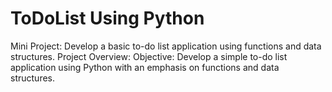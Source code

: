 # ToDoList Using Python
Mini Project: Develop a basic to-do list application using functions and data structures. 
Project Overview: 
Objective: Develop a simple to-do list application using Python with an emphasis on functions and data structures.

